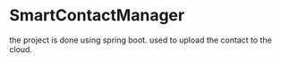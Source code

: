 # SmartContactManager
the project is done using spring boot. used to upload the contact to the cloud.

